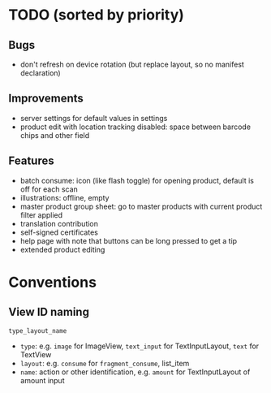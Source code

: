 # TODO (sorted by priority)

## Bugs

- don't refresh on device rotation (but replace layout, so no manifest declaration)

## Improvements

- server settings for default values in settings
- product edit with location tracking disabled: space between barcode chips and other field

## Features

- batch consume: icon (like flash toggle) for opening product, default is off for each scan
- illustrations: offline, empty
- master product group sheet: go to master products with current product filter applied
- translation contribution
- self-signed certificates
- help page with note that buttons can be long pressed to get a tip
- extended product editing

# Conventions

## View ID naming

`type_layout_name`

- `type`: e.g. `image` for ImageView, `text_input` for TextInputLayout, `text` for TextView
- `layout`: e.g. `consume` for `fragment_consume`, list_item
- `name`: action or other identification, e.g. `amount` for TextInputLayout of amount input